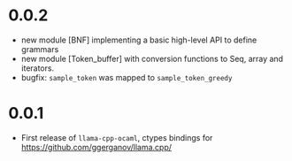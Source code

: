 # 0.0.2
- new module [BNF] implementing a basic high-level API to define grammars
- new module [Token_buffer] with conversion functions to Seq, array and iterators.
- bugfix: `sample_token` was mapped to `sample_token_greedy`

# 0.0.1
- First release of `llama-cpp-ocaml`, ctypes bindings for https://github.com/ggerganov/llama.cpp/
